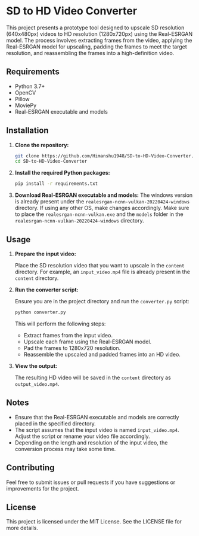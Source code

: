 # SD to HD Video Converter

This project presents a prototype tool designed to upscale SD resolution (640x480px) videos to HD resolution (1280x720px) using the Real-ESRGAN model. The process involves extracting frames from the video, applying the Real-ESRGAN model for upscaling, padding the frames to meet the target resolution, and reassembling the frames into a high-definition video.

## Requirements

- Python 3.7+
- OpenCV
- Pillow
- MoviePy
- Real-ESRGAN executable and models

## Installation

1. **Clone the repository:**
    ```bash
    git clone https://github.com/Himanshu1948/SD-to-HD-Video-Converter.git
    cd SD-to-HD-Video-Converter
    ```

2. **Install the required Python packages:**
    ```bash
    pip install -r requirements.txt
    ```

3. **Download Real-ESRGAN executable and models:**
   The windows version is already present under the `realesrgan-ncnn-vulkan-20220424-windows` directory.
   If using any other OS, make changes accordingly.
   Make sure to place the `realesrgan-ncnn-vulkan.exe` and the `models` folder in the `realesrgan-ncnn-vulkan-20220424-windows` directory.

## Usage

1. **Prepare the input video:**

   Place the SD resolution video that you want to upscale in the `content` directory.
   For example, an `input_video.mp4` file is already present in the `content` directory.

3. **Run the converter script:**

   Ensure you are in the project directory and run the `converter.py` script:
    ```bash
    python converter.py
    ```

   This will perform the following steps:
   - Extract frames from the input video.
   - Upscale each frame using the Real-ESRGAN model.
   - Pad the frames to 1280x720 resolution.
   - Reassemble the upscaled and padded frames into an HD video.

4. **View the output:**

   The resulting HD video will be saved in the `content` directory as `output_video.mp4`.

## Notes

- Ensure that the Real-ESRGAN executable and models are correctly placed in the specified directory.
- The script assumes that the input video is named `input_video.mp4`. Adjust the script or rename your video file accordingly.
- Depending on the length and resolution of the input video, the conversion process may take some time.

## Contributing

Feel free to submit issues or pull requests if you have suggestions or improvements for the project.

## License

This project is licensed under the MIT License. See the LICENSE file for more details.

